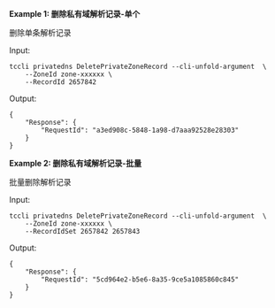 **Example 1: 删除私有域解析记录-单个**

删除单条解析记录

Input: 

```
tccli privatedns DeletePrivateZoneRecord --cli-unfold-argument  \
    --ZoneId zone-xxxxxx \
    --RecordId 2657842
```

Output: 
```
{
    "Response": {
        "RequestId": "a3ed908c-5848-1a98-d7aaa92528e28303"
    }
}
```

**Example 2: 删除私有域解析记录-批量**

批量删除解析记录

Input: 

```
tccli privatedns DeletePrivateZoneRecord --cli-unfold-argument  \
    --ZoneId zone-xxxxxx \
    --RecordIdSet 2657842 2657843
```

Output: 
```
{
    "Response": {
        "RequestId": "5cd964e2-b5e6-8a35-9ce5a1085860c845"
    }
}
```


